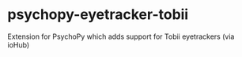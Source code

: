 # psychopy-eyetracker-tobii
Extension for PsychoPy which adds support for Tobii eyetrackers (via ioHub)
